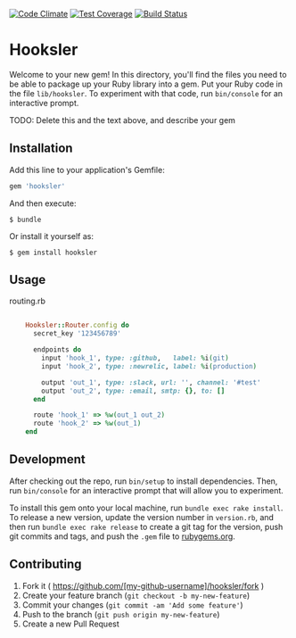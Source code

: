 [![Code Climate](https://codeclimate.com/github/fuCtor/hooksler/badges/gpa.svg)](https://codeclimate.com/github/fuCtor/hooksler)
[![Test Coverage](https://codeclimate.com/github/fuCtor/hooksler/badges/coverage.svg)](https://codeclimate.com/github/fuCtor/hooksler/coverage)
[![Build Status](https://travis-ci.org/fuCtor/hooksler.svg?branch=master)](https://travis-ci.org/fuCtor/hooksler)

# Hooksler

Welcome to your new gem! In this directory, you'll find the files you need to be able to package up your Ruby library into a gem. Put your Ruby code in the file `lib/hooksler`. To experiment with that code, run `bin/console` for an interactive prompt.

TODO: Delete this and the text above, and describe your gem

## Installation

Add this line to your application's Gemfile:

```ruby
gem 'hooksler'
```

And then execute:

    $ bundle

Or install it yourself as:

    $ gem install hooksler

## Usage


routing.rb


```ruby

    Hooksler::Router.config do
      secret_key '123456789'

      endpoints do
        input 'hook_1', type: :github,   label: %i(git)
        input 'hook_2', type: :newrelic, label: %i(production)

        output 'out_1', type: :slack, url: '', channel: '#test'
        output 'out_2', type: :email, smtp: {}, to: []
      end

      route 'hook_1' => %w(out_1 out_2)
      route 'hook_2' => %w(out_1)
    end

```


## Development

After checking out the repo, run `bin/setup` to install dependencies. Then, run `bin/console` for an interactive prompt that will allow you to experiment.

To install this gem onto your local machine, run `bundle exec rake install`. To release a new version, update the version number in `version.rb`, and then run `bundle exec rake release` to create a git tag for the version, push git commits and tags, and push the `.gem` file to [rubygems.org](https://rubygems.org).

## Contributing

1. Fork it ( https://github.com/[my-github-username]/hooksler/fork )
2. Create your feature branch (`git checkout -b my-new-feature`)
3. Commit your changes (`git commit -am 'Add some feature'`)
4. Push to the branch (`git push origin my-new-feature`)
5. Create a new Pull Request
